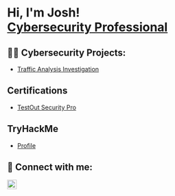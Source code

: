 <h1>Hi, I'm Josh! <br/><a href="https://www.linkedin.com/in/joshua-hesch">Cybersecurity Professional</a></h1>

<h2>👨‍💻 Cybersecurity Projects:</h2>

- [Traffic Analysis Investigation](https://github.com/joshuahesch/Traffic-Analysis)

<h2>Certifications</h2>

- [TestOut Security Pro](https://certification.testout.com/verifycert/6-2C6-NFXF9)

<h2>TryHackMe</h2>

- [Profile](https://tryhackme.com/p/JoshuaHesch)

<h2> 🤳 Connect with me:</h2>

[<img align="left" alt="JoshMadakor | LinkedIn" width="22px" src="https://cdn.jsdelivr.net/npm/simple-icons@v3/icons/linkedin.svg" />][linkedin]

[linkedin]: https://www.linkedin.com/in/joshua-hesch/
